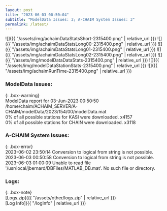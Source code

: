 ```yaml
---
layout: post
title: "2023-06-03 00:50:04"
subtitle: "ModelData Issues: 2; A-CHAIM System Issues: 3"
permalink: /latest/
---
```


![]({{ "/assets/img/achaimDataStatsShort-2315400.png" | relative_url }})
![]({{ "/assets/img/achaimDataStatsLong00-2315400.png" | relative_url }})
![]({{ "/assets/img/achaimDataStatsLong01-2315400.png" | relative_url }})
![]({{ "/assets/img/achaimDataStatsLong02-2315400.png" | relative_url }})
![]({{ "/assets/img/modelDataDataStats-2315400.png" | relative_url }})
![]({{ "/assets/img/modelDataStationStats-2315400.png" | relative_url }})
![]({{ "/assets/img/achaimRunTime-2315400.png" | relative_url }})


### ModelData Issues:  
  
{: .box-warning}  
 ModelData report for 03-Jun-2023 00:50:50   
 /home/chaim/ACHAIM_SERVER/A-CHAIM/modelData/2023/154/00/modelData.mat   
 0% of all possible stations for KASI were downloaded. x4157   
 0% of all possible stations for CHAIN were downloaded. x3118   
  
### A-CHAIM System Issues:  
  
{: .box-error}  
2023-06-02 23:50:14 Conversion to logical from string is not possible.  
2023-06-03 00:50:58 Conversion to logical from string is not possible.  
2023-06-03 01:00:09 Unable to read file '/usr/local/jbernard/DBFiles/MATLAB_DB.mat'. No such file or directory.  

### Logs:  
  
{: .box-note}  
[Logs.zip]({{ "/assets/other/logs.zip" | relative_url }})  
[Log Info]({{ "/logInfo" | relative_url }})  
